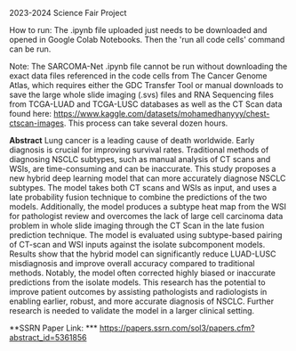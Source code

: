 2023-2024 Science Fair Project

How to run: The .ipynb file uploaded just needs to be downloaded and opened in Google Colab Notebooks. Then the 'run all code cells' command can be run.

Note: The SARCOMA-Net .ipynb file cannot be run without downloading the exact data files referenced in the code cells from The Cancer Genome Atlas, which requires either the GDC Transfer Tool or manual downloads to save the large whole slide imaging (.svs) files and RNA Sequencing files from TCGA-LUAD and TCGA-LUSC databases as well as the CT Scan data found here: https://www.kaggle.com/datasets/mohamedhanyyy/chest-ctscan-images. This process can take several dozen hours.

**Abstract**
Lung cancer is a leading cause of death worldwide. Early diagnosis is crucial for improving survival rates. Traditional methods of diagnosing NSCLC subtypes, such as manual analysis of CT scans and WSIs, are time-consuming and can be inaccurate. This study proposes a new hybrid deep learning model that can more accurately diagnose NSCLC subtypes. The model takes both CT scans and WSIs as input, and uses a late probability fusion technique to combine the predictions of the two models. Additionally, the model produces a subtype heat map from the WSI for pathologist review and overcomes the lack of large cell carcinoma data problem in whole slide imaging through the CT Scan in the late fusion prediction technique. The model is evaluated using subtype-based pairing of CT-scan and WSI inputs against the isolate subcomponent models.  Results show that the hybrid model can significantly reduce LUAD-LUSC misdiagnosis and improve overall accuracy compared to traditional methods. Notably, the model often corrected highly biased or inaccurate predictions from the isolate models. This research has the potential to improve patient outcomes by assisting pathologists and radiologists in enabling earlier, robust, and more accurate diagnosis of NSCLC. Further research is needed to validate the model in a larger clinical setting.

**SSRN Paper Link: *** https://papers.ssrn.com/sol3/papers.cfm?abstract_id=5361856

